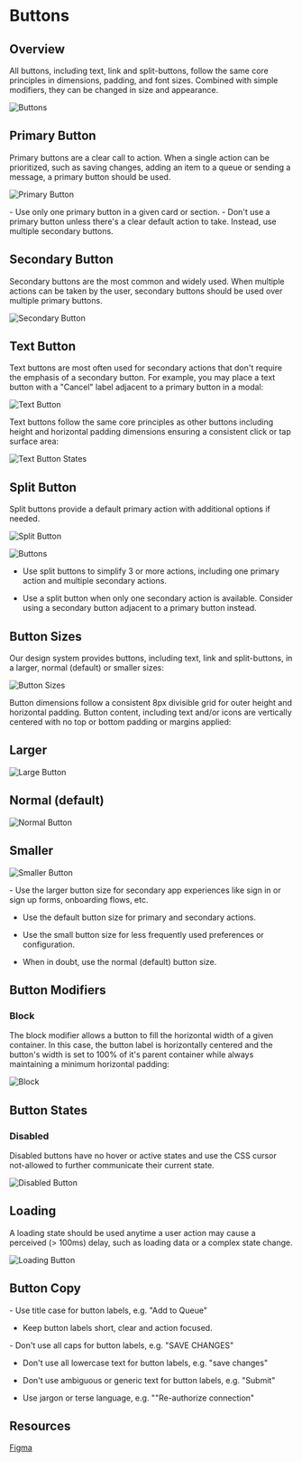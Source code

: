 # Buttons

## Overview
All buttons, including text, link and split-buttons, follow the same core principles in dimensions, padding, and font sizes. Combined with simple modifiers, they can be changed in size and appearance.

![Buttons](https://blobscdn.gitbook.com/v0/b/gitbook-28427.appspot.com/o/assets%2F-LFNym8ScnaWKWBQFWTw%2F-LG1azvO7JIiKQ1f0uKw%2F-LG1b2FYuWGP23onJBFW%2Fbutton-dimensions%402x.png?alt=media&token=fa07197f-730e-43f6-8a19-ad8214226bb1)

## Primary Button
Primary buttons are a clear call to action. When a single action can be prioritized, such as saving changes, adding an item to a queue or sending a message, a primary button should be used.

![Primary Button](https://blobscdn.gitbook.com/v0/b/gitbook-28427.appspot.com/o/assets%2F-LFNym8ScnaWKWBQFWTw%2F-LG2YWwFrp2F0ixlx1H6%2F-LG2YeFCQABTYMm_VwQP%2Fprimary-buttons%402x.png?alt=media&token=364a10d8-939a-4447-ba02-24b7e9afde4a)

<InfoCard title='Do:' color='green'>
- Use only one primary button in a given card or section.
</InfoCard>


<InfoCard title='Do not:' color='red'>
- Don't use a primary button unless there's a clear default action to take. Instead, use multiple secondary buttons.
</InfoCard>


## Secondary Button
Secondary buttons are the most common and widely used. When multiple actions can be taken by the user, secondary buttons should be used over multiple primary buttons.

![Secondary Button](https://blobscdn.gitbook.com/v0/b/gitbook-28427.appspot.com/o/assets%2F-LFNym8ScnaWKWBQFWTw%2F-LG2YWwFrp2F0ixlx1H6%2F-LG2ZZEC0CzodyAh6yRm%2Fsecondary-buttons%402x.png?alt=media&token=420e9f11-f9b2-4ba9-be42-eefcc2dae559)

## Text Button
Text buttons are most often used for secondary actions that don't require the emphasis of a secondary button. For example, you may place a text button with a "Cancel" label adjacent to a primary button in a modal:

![Text Button](https://blobscdn.gitbook.com/v0/b/gitbook-28427.appspot.com/o/assets%2F-LFNym8ScnaWKWBQFWTw%2F-LG1ZpIPkZJGPdAGaomm%2F-LG1_DQzTLYFgMlj29pr%2Ftext-button-example.png?alt=media&token=5dafb056-cd2e-4044-9814-82d0b368194b)

Text buttons follow the same core principles as other buttons including height and horizontal padding dimensions ensuring a consistent click or tap surface area:

![Text Button States](https://blobscdn.gitbook.com/v0/b/gitbook-28427.appspot.com/o/assets%2F-LFNym8ScnaWKWBQFWTw%2F-LG2YWwFrp2F0ixlx1H6%2F-LG2Zdw1NP2HNHSKDCfS%2Ftext-buttons%402x.png?alt=media&token=f5c23651-561d-4862-bf07-b06e391097c5)


## Split Button

Split buttons provide a default primary action with additional options if needed.

![Split Button](https://blobscdn.gitbook.com/v0/b/gitbook-28427.appspot.com/o/assets%2F-LFNym8ScnaWKWBQFWTw%2F-LG1ZpIPkZJGPdAGaomm%2F-LG1_MXIk4YnFwvlaOTi%2Fsplit-buttons%402x.png?alt=media&token=26b99ca6-7c87-49f8-8ada-09bcedf71af0)

![Buttons](https://blobscdn.gitbook.com/v0/b/gitbook-28427.appspot.com/o/assets%2F-LFNym8ScnaWKWBQFWTw%2F-LFyEalgNvHBhbZCH1g1%2F-LFyGeJp-Gq78XdKBf9o%2Fsplit-button-dimensions%402x.png?alt=media&token=489f7bef-4d5f-426b-bd62-317123c15fef)


<InfoCard title='Do:' color='green'>

- Use split buttons to simplify 3 or more actions, including one primary action and multiple secondary actions.

</InfoCard>


<InfoCard title='Do not:' color='red'>

- Use a split button when only one secondary action is available. Consider using a secondary button adjacent to a primary button instead.

</InfoCard>


## Button Sizes
Our design system provides buttons, including text, link and split-buttons, in a larger, normal (default) or smaller sizes:

![Button Sizes](https://blobscdn.gitbook.com/v0/b/gitbook-28427.appspot.com/o/assets%2F-LFNym8ScnaWKWBQFWTw%2F-LG1ZpIPkZJGPdAGaomm%2F-LG1_xYERZgB43sgrU6k%2Fbutton-sizes%402x.png?alt=media&token=aa16980e-247a-4000-b4fe-260c421cdef7)


Button dimensions follow a consistent 8px divisible grid for outer height and horizontal padding. Button content, including text and/or icons are vertically centered with no top or bottom padding or margins applied:

## Larger

![Large Button](https://blobscdn.gitbook.com/v0/b/gitbook-28427.appspot.com/o/assets%2F-LFNym8ScnaWKWBQFWTw%2F-LG1azvO7JIiKQ1f0uKw%2F-LG1bE9L-Y-les3Guocd%2Fbutton-large-dimensions%402x.png?alt=media&token=85ad0084-e454-490f-81cf-a3a71e7521fb)

## Normal (default)

![Normal Button](https://blobscdn.gitbook.com/v0/b/gitbook-28427.appspot.com/o/assets%2F-LFNym8ScnaWKWBQFWTw%2F-LG1azvO7JIiKQ1f0uKw%2F-LG1bBcWRRUIZezKPQqm%2Fbutton-dimensions%402x.png?alt=media&token=1ba67f23-8888-463d-ba87-2a7b8cf4b7e9)

## Smaller

![Smaller Button](https://blobscdn.gitbook.com/v0/b/gitbook-28427.appspot.com/o/assets%2F-LFNym8ScnaWKWBQFWTw%2F-LG1azvO7JIiKQ1f0uKw%2F-LG1b9KcFnMJvmtV63Do%2Fbutton-small-dimensions%402x.png?alt=media&token=81ef9c84-ed1e-4297-a8f3-f456fa708b4b)


<InfoCard title='Do:' color='green'>
- Use the larger button size for secondary app experiences like sign in or sign up forms, onboarding flows, etc.

- Use the default button size for primary and secondary actions.

- Use the small button size for less frequently used preferences or configuration.

- When in doubt, use the normal (default) button size.
</InfoCard>


## Button Modifiers
### Block

The block modifier allows a button to fill the horizontal width of a given container. In this case, the button label is horizontally centered and the button's width is set to 100% of it's parent container while always maintaining a minimum horizontal padding:

![Block](https://blobscdn.gitbook.com/v0/b/gitbook-28427.appspot.com/o/assets%2F-LFNym8ScnaWKWBQFWTw%2F-LG1ZpIPkZJGPdAGaomm%2F-LG1akaGCTwCH8_Cr2qb%2Fbutton-block%402x.png?alt=media&token=605787b3-d80b-41eb-9f39-75783a08af3c)


## Button States
### Disabled

Disabled buttons have no hover or active states and use the CSS cursor not-allowed to further communicate their current state.

![Disabled Button](https://blobscdn.gitbook.com/v0/b/gitbook-28427.appspot.com/o/assets%2F-LFNym8ScnaWKWBQFWTw%2F-LG1ZpIPkZJGPdAGaomm%2F-LG1abWeXrEZPuQIxkU0%2Fbutton-disabled%402x.png?alt=media&token=f65b72ed-cee3-4c06-a55a-2ae58eeb374f)

## Loading

A loading state should be used anytime a user action may cause a perceived (> 100ms) delay, such as loading data or a complex state change.

![Loading Button](https://blobscdn.gitbook.com/v0/b/gitbook-28427.appspot.com/o/assets%2F-LFNym8ScnaWKWBQFWTw%2F-LG1ZpIPkZJGPdAGaomm%2F-LG1af2IfPb_EbLEY_0p%2Fbutton-loading%402x.png?alt=media&token=d8221890-96f0-49f1-b655-05d0174ea5db)

## Button Copy

<InfoCard title='Do:' color='green'>
- Use title case for button labels, e.g. "Add to Queue"

- Keep button labels short, clear and action focused.
</InfoCard>


<InfoCard title='Do not:' color='red'>
- Don't use all caps for button labels, e.g. "SAVE CHANGES"

- Don't use all lowercase text for button labels, e.g. "save changes"

- Don't use ambiguous or generic text for button labels, e.g. "Submit"

- Use jargon or terse language, e.g. ""Re-authorize connection"
</InfoCard>

## Resources

[​Figma​](https://www.figma.com/file/MgtrTHwQOczkZIhHmxVQ4lEN/BDS-Buttons)
